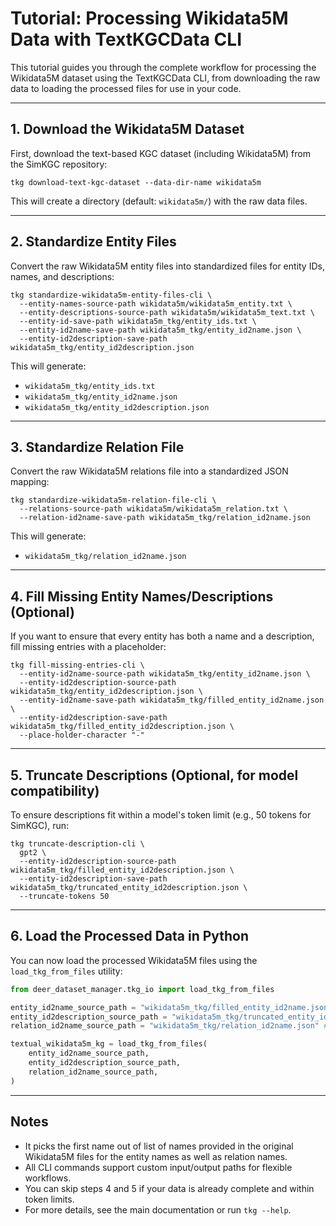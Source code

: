 # Tutorial: Processing Wikidata5M Data with TextKGCData CLI

This tutorial guides you through the complete workflow for processing the Wikidata5M dataset using the TextKGCData CLI, from downloading the raw data to loading the processed files for use in your code.

---

## 1. Download the Wikidata5M Dataset

First, download the text-based KGC dataset (including Wikidata5M) from the SimKGC repository:

```shell {.copy}
tkg download-text-kgc-dataset --data-dir-name wikidata5m
```

This will create a directory (default: `wikidata5m/`) with the raw data files.

---

## 2. Standardize Entity Files

Convert the raw Wikidata5M entity files into standardized files for entity IDs, names, and descriptions:

```shell {.copy}
tkg standardize-wikidata5m-entity-files-cli \
  --entity-names-source-path wikidata5m/wikidata5m_entity.txt \
  --entity-descriptions-source-path wikidata5m/wikidata5m_text.txt \
  --entity-id-save-path wikidata5m_tkg/entity_ids.txt \
  --entity-id2name-save-path wikidata5m_tkg/entity_id2name.json \
  --entity-id2description-save-path wikidata5m_tkg/entity_id2description.json
```

This will generate:
- `wikidata5m_tkg/entity_ids.txt`
- `wikidata5m_tkg/entity_id2name.json`
- `wikidata5m_tkg/entity_id2description.json`

---

## 3. Standardize Relation File

Convert the raw Wikidata5M relations file into a standardized JSON mapping:

```shell {.copy}
tkg standardize-wikidata5m-relation-file-cli \
  --relations-source-path wikidata5m/wikidata5m_relation.txt \
  --relation-id2name-save-path wikidata5m_tkg/relation_id2name.json
```

This will generate:
- `wikidata5m_tkg/relation_id2name.json`

---

## 4. Fill Missing Entity Names/Descriptions (Optional)

If you want to ensure that every entity has both a name and a description, fill missing entries with a placeholder:

```shell {.copy}
tkg fill-missing-entries-cli \
  --entity-id2name-source-path wikidata5m_tkg/entity_id2name.json \
  --entity-id2description-source-path wikidata5m_tkg/entity_id2description.json \
  --entity-id2name-save-path wikidata5m_tkg/filled_entity_id2name.json \
  --entity-id2description-save-path wikidata5m_tkg/filled_entity_id2description.json \
  --place-holder-character "-"
```

---

## 5. Truncate Descriptions (Optional, for model compatibility)

To ensure descriptions fit within a model's token limit (e.g., 50 tokens for SimKGC), run:

```shell {.copy}
tkg truncate-description-cli \
  gpt2 \
  --entity-id2description-source-path wikidata5m_tkg/filled_entity_id2description.json \
  --entity-id2description-save-path wikidata5m_tkg/truncated_entity_id2description.json \
  --truncate-tokens 50
```

---

## 6. Load the Processed Data in Python

You can now load the processed Wikidata5M files using the `load_tkg_from_files` utility:

```python {.copy}
from deer_dataset_manager.tkg_io import load_tkg_from_files

entity_id2name_source_path = "wikidata5m_tkg/filled_entity_id2name.json"  # Dict[str, str]
entity_id2description_source_path = "wikidata5m_tkg/truncated_entity_id2description.json" # Dict[str, str]
relation_id2name_source_path = "wikidata5m_tkg/relation_id2name.json" # Dict[str, str]

textual_wikidata5m_kg = load_tkg_from_files(
    entity_id2name_source_path,
    entity_id2description_source_path,
    relation_id2name_source_path,
)
```

---

## Notes
- It picks the first name out of list of names provided in the original Wikidata5M files for the entity names as well as relation names.
- All CLI commands support custom input/output paths for flexible workflows.
- You can skip steps 4 and 5 if your data is already complete and within token limits.
- For more details, see the main documentation or run `tkg --help`.
